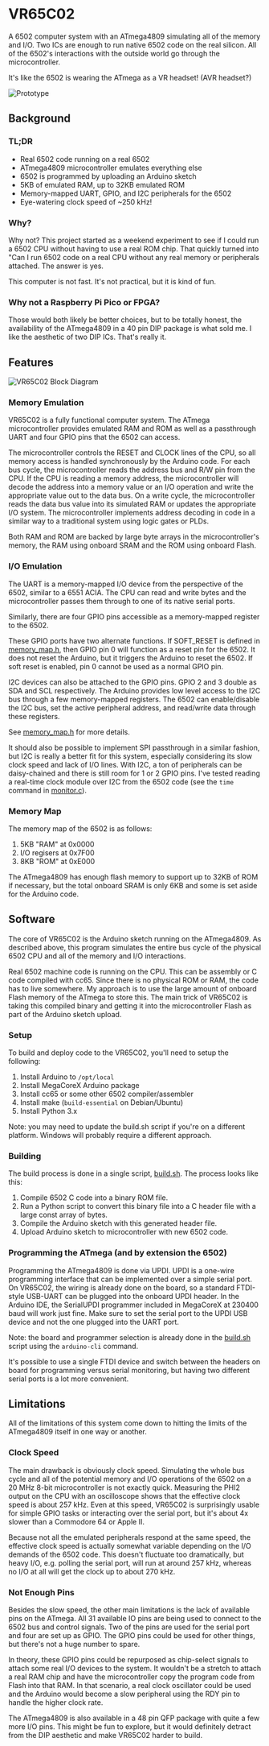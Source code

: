 # VR65C02
A 6502 computer system with an ATmega4809 simulating all of the memory and I/O. Two ICs are enough to run native 6502 code on the real silicon. All of the 6502's interactions with the outside world go through the microcontroller.

It's like the 6502 is wearing the ATmega as a VR headset! (AVR headset?)

![Prototype](media/i2c_rtc.jpg)

## Background

### TL;DR

- Real 6502 code running on a real 6502
- ATmega4809 microcontroller emulates everything else
- 6502 is programmed by uploading an Arduino sketch
- 5KB of emulated RAM, up to 32KB emulated ROM
- Memory-mapped UART, GPIO, and I2C peripherals for the 6502
- Eye-watering clock speed of ~250 kHz!

### Why?

Why not? This project started as a weekend experiment to see if I could run a 6502 CPU without having to use a real ROM chip. That quickly turned into "Can I run 6502 code on a real CPU without any real memory or peripherals attached. The answer is yes.

This computer is not fast. It's not practical, but it is kind of fun.

### Why not a Raspberry Pi Pico or FPGA?

Those would both likely be better choices, but to be totally honest, the availability of the ATmega4809 in a 40 pin DIP package is what sold me. I like the aesthetic of two DIP ICs. That's really it.

## Features

![VR65C02 Block Diagram](media/block_diagram.png)

### Memory Emulation

VR65C02 is a fully functional computer system. The ATmega microcontroller provides emulated RAM and ROM as well as a passthrough UART and four GPIO pins that the 6502 can access.

The microcontroller controls the RESET and CLOCK lines of the CPU, so all memory access is handled synchronously by the Arduino code. For each bus cycle, the microcontroller reads the address bus and R/W pin from the CPU. If the CPU is reading a memory address, the microcontroller will decode the address into a memory value or an I/O operation and write the appropriate value out to the data bus. On a write cycle, the microcontroller reads the data bus value into its simulated RAM or updates the appropriate I/O system. The microcontroller implements address decoding in code in a similar way to a traditional system using logic gates or PLDs.

Both RAM and ROM are backed by large byte arrays in the microcontroller's memory, the RAM using onboard SRAM and the ROM using onboard Flash.

### I/O Emulation

The UART is a memory-mapped I/O device from the perspective of the 6502, similar to a 6551 ACIA. The CPU can read and write bytes and the microcontroller passes them through to one of its native serial ports.

Similarly, there are four GPIO pins accessible as a memory-mapped register to the 6502.

These GPIO ports have two alternate functions. If SOFT_RESET is defined in [memory_map.h](src/6502_vr_goggles/memory_map.h), then GPIO pin 0 will function as a reset pin for the 6502. It does not reset the Arduino, but it triggers the Arduino to reset the 6502. If soft reset is enabled, pin 0 cannot be used as a normal GPIO pin.

I2C devices can also be attached to the GPIO pins. GPIO 2 and 3 double as SDA and SCL respectively. The Arduino provides low level access to the I2C bus through a few memory-mapped registers. The 6502 can enable/disable the I2C bus, set the active peripheral address, and read/write data through these registers.

See [memory_map.h](src/6502_vr_goggles/memory_map.h) for more details.

It should also be possible to implement SPI passthrough in a similar fashion, but I2C is really a better fit for this system, especially considering its slow clock speed and lack of I/O lines. With I2C, a ton of peripherals can be daisy-chained and there is still room for 1 or 2 GPIO pins. I've tested reading a real-time clock module over I2C from the 6502 code (see the `time` command in [monitor.c](src/monitor.c)).

### Memory Map

The memory map of the 6502 is as follows:
1. 5KB "RAM" at 0x0000
2. I/O regisers at 0x7F00
3. 8KB "ROM" at 0xE000

The ATmega4809 has enough flash memory to support up to 32KB of ROM if necessary, but the total onboard SRAM is only 6KB and some is set aside for the Arduino code.

## Software

The core of VR65C02 is the Arduino sketch running on the ATmega4809. As described above, this program simulates the entire bus cycle of the physical 6502 CPU and all of the memory and I/O interactions.

Real 6502 machine code is running on the CPU. This can be assembly or C code compiled with cc65. Since there is no physical ROM or RAM, the code has to live somewhere. My approach is to use the large amount of onboard Flash memory of the ATmega to store this. The main trick of VR65C02 is taking this compiled binary and getting it into the microcontroller Flash as part of the Arduino sketch upload.

### Setup

To build and deploy code to the VR65C02, you'll need to setup the following:
1. Install Arduino to `/opt/local`
2. Install MegaCoreX Arduino package
3. Install cc65 or some other 6502 compiler/assembler
4. Install make (`build-essential` on Debian/Ubuntu)
5. Install Python 3.x

Note: you may need to update the build.sh script if you're on a different platform. Windows will probably require a different approach.

### Building

The build process is done in a single script, [build.sh](src/build.sh). The process looks like this:
1. Compile 6502 C code into a binary ROM file.
2. Run a Python script to convert this binary file into a C header file with a large const array of bytes.
3. Compile the Arduino sketch with this generated header file.
4. Upload Arduino sketch to microcontroller with new 6502 code.

### Programming the ATmega (and by extension the 6502)

Programming the ATmega4809 is done via UPDI. UPDI is a one-wire programming interface that can be implemented over a simple serial port. On VR65C02, the wiring is already done on the board, so a standard FTDI-style USB-UART can be plugged into the onboard UPDI header. In the Arduino IDE, the SerialUPDI programmer included in MegaCoreX at 230400 baud will work just fine. Make sure to set the serial port to the UPDI USB device and not the one plugged into the UART port.

Note: the board and programmer selection is already done in the [build.sh](src/build.sh) script using the `arduino-cli` command.

It's possible to use a single FTDI device and switch between the headers on board for programming versus serial monitoring, but having two different serial ports is a lot more convenient.

## Limitations

All of the limitations of this system come down to hitting the limits of the ATmega4809 itself in one way or another.

### Clock Speed

The main drawback is obviously clock speed. Simulating the whole bus cycle and all of the potential memory and I/O operations of the 6502 on a 20 MHz 8-bit microcontroller is not exactly quick. Measuring the PHI2 output on the CPU with an oscilloscope shows that the effective clock speed is about 257 kHz. Even at this speed, VR65C02 is surprisingly usable for simple GPIO tasks or interacting over the serial port, but it's about 4x slower than a Commodore 64 or Apple II.

Because not all the emulated peripherals respond at the same speed, the effective clock speed is actually somewhat variable depending on the I/O demands of the 6502 code. This doesn't fluctuate too dramatically, but heavy I/O, e.g. polling the serial port, will run at around 257 kHz, whereas no I/O at all will get the clock up to about 270 kHz.

### Not Enough Pins

Besides the slow speed, the other main limitations is the lack of available pins on the ATmega. All 31 available IO pins are being used to connect to the 6502 bus and control signals. Two of the pins are used for the serial port and four are set up as GPIO. The GPIO pins could be used for other things, but there's not a huge number to spare.

In theory, these GPIO pins could be repurposed as chip-select signals to attach some real I/O devices to the system. It wouldn't be a stretch to attach a real RAM chip and have the microcontroller copy the program code from Flash into that RAM. In that scenario, a real clock oscillator could be used and the Arduino would become a slow peripheral using the RDY pin to handle the higher clock rate.

The ATmega4809 is also available in a 48 pin QFP package with quite a few more I/O pins. This might be fun to explore, but it would definitely detract from the DIP aesthetic and make VR65C02 harder to build.
